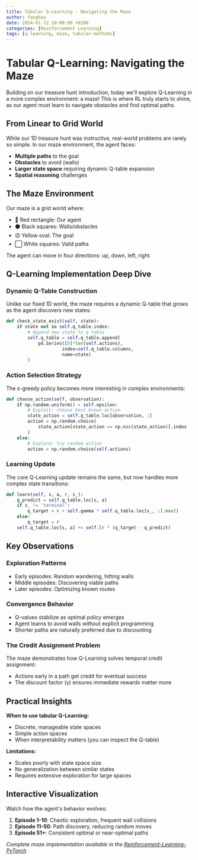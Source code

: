 ```yaml
---
title: Tabular Q-Learning - Navigating the Maze
author: fanghao
date: 2024-01-12 10:00:00 +0200
categories: [Reinforcement Learning]
tags: [q-learning, maze, tabular-methods]
---
```


# Tabular Q-Learning: Navigating the Maze

Building on our treasure hunt introduction, today we'll explore Q-Learning in a more complex environment: a maze! This is where RL truly starts to shine, as our agent must learn to navigate obstacles and find optimal paths.

## From Linear to Grid World

While our 1D treasure hunt was instructive, real-world problems are rarely so simple. In our maze environment, the agent faces:

- **Multiple paths** to the goal
- **Obstacles** to avoid (walls)
- **Larger state space** requiring dynamic Q-table expansion
- **Spatial reasoning** challenges

## The Maze Environment

Our maze is a grid world where:
- 🔴 Red rectangle: Our agent
- ⚫ Black squares: Walls/obstacles  
- 🟡 Yellow oval: The goal
- ⬜ White squares: Valid paths

The agent can move in four directions: up, down, left, right.

## Q-Learning Implementation Deep Dive

### Dynamic Q-Table Construction

Unlike our fixed 1D world, the maze requires a dynamic Q-table that grows as the agent discovers new states:

```python
def check_state_exist(self, state):
    if state not in self.q_table.index:
        # Append new state to q table
        self.q_table = self.q_table.append(
            pd.Series([0]*len(self.actions), 
                     index=self.q_table.columns, 
                     name=state)
        )
```

### Action Selection Strategy

The ε-greedy policy becomes more interesting in complex environments:

```python
def choose_action(self, observation):
    if np.random.uniform() < self.epsilon:
        # Exploit: choose best known action
        state_action = self.q_table.loc[observation, :]
        action = np.random.choice(
            state_action[state_action == np.max(state_action)].index
        )
    else:
        # Explore: try random action
        action = np.random.choice(self.actions)
```

### Learning Update

The core Q-Learning update remains the same, but now handles more complex state transitions:

```python
def learn(self, s, a, r, s_):
    q_predict = self.q_table.loc[s, a]
    if s_ != 'terminal':
        q_target = r + self.gamma * self.q_table.loc[s_, :].max()
    else:
        q_target = r
    self.q_table.loc[s, a] += self.lr * (q_target - q_predict)
```

## Key Observations

### Exploration Patterns
- Early episodes: Random wandering, hitting walls
- Middle episodes: Discovering viable paths
- Later episodes: Optimizing known routes

### Convergence Behavior
- Q-values stabilize as optimal policy emerges
- Agent learns to avoid walls without explicit programming
- Shorter paths are naturally preferred due to discounting

### The Credit Assignment Problem
The maze demonstrates how Q-Learning solves temporal credit assignment:
- Actions early in a path get credit for eventual success
- The discount factor (γ) ensures immediate rewards matter more

## Practical Insights

**When to use tabular Q-Learning:**
- Discrete, manageable state spaces
- Simple action spaces
- When interpretability matters (you can inspect the Q-table)

**Limitations:**
- Scales poorly with state space size
- No generalization between similar states
- Requires extensive exploration for large spaces

## Interactive Visualization

Watch how the agent's behavior evolves:
1. **Episode 1-10**: Chaotic exploration, frequent wall collisions
2. **Episode 11-50**: Path discovery, reducing random moves
3. **Episode 51+**: Consistent optimal or near-optimal paths


*Complete maze implementation available in the [Reinforcement-Learning-PyTorch](https://github.com/FanghaoT/Reinforcement-Learning-PyTorch)* 
